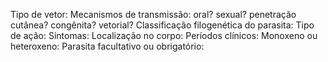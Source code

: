 
Tipo de vetor:
Mecanismos de transmissão: oral? sexual? penetração cutânea? congênita? vetorial? 
Classificação filogenética do parasita: 
Tipo de ação:
Sintomas:
Localização no corpo: 
Períodos clínicos: 
Monoxeno ou heteroxeno:
Parasita facultativo ou obrigatório: